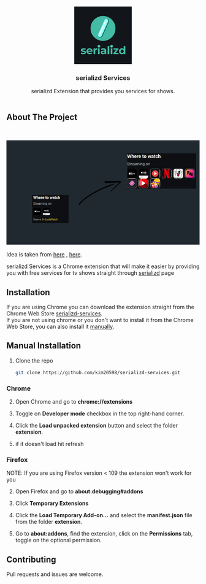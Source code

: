 <br />
<p align="center">
  <a href="https://github.com/kim20598/serializd-services.git">
    <img src="serializd-logo-.png" alt="Logo" width="150" height="150">
  </a>  
  
  <h3 align="center">serializd Services</h3>

  <p align="center">
    serializd Extension that provides you services for shows.
    <br/>
    <br/>

## About The Project

<br />

![preview](screenshots/screenshot1.png)
<br/>

Idea is taken from [here](https://github.com/Hame-daani/letterboxd_util) , [here](https://github.com/pypp/letterboxd-services/).

serializd Services is a Chrome extension that will make it easier by providing you with free services for tv shows straight through [serializd](https://serializd.com/) page

## Installation

If you are using Chrome you can download the extension straight from the Chrome Web Store [serializd-services](https://github.com/kim20598/serializd-services.git).  
If you are not using chrome or you don't want to install it from the Chrome Web Store, you can also install it [manually](#manual-installation).

## Manual Installation

1. Clone the repo

   ```sh
   git clone https://github.com/kim20598/serializd-services.git
   ```

### Chrome

2. Open Chrome and go to **chrome://extensions**

3. Toggle on **Developer mode** checkbox in the top right-hand corner.

4. Click the **Load unpacked extension** button and select the folder **extension**.

5. if it doesn't load hit refresh 

### Firefox

NOTE: If you are using Firefox version < 109 the extension won't work for you

2. Open Firefox and go to **about:debugging#addons**

3. Click **Temporary Extensions**

4. Click the **Load Temporary Add-on…** and select the **manifest.json** file from the folder **extension**.

5. Go to **about:addons**, find the extension, click on the **Permissions** tab, toggle on the optional permission.

## Contributing

Pull requests and issues are welcome.
